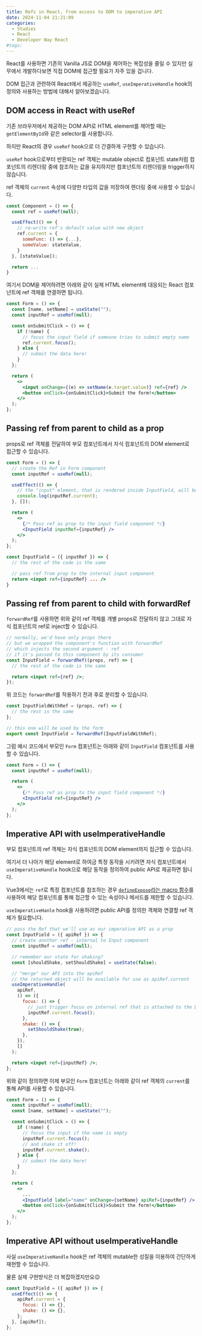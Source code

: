 ```yaml
---
title: Refs in React, from access to DOM to imperative API
date: 2024-11-04 21:21:09
categories:
  - Studies
  - React
  - Developer Way React
#tags:
---
```

React를 사용하면 기존의 Vanilla JS로 DOM을 제어하는 복잡성을 줄일 수 있지만 실무에서 개발하다보면 직접 DOM에 접근할 필요가 자주 있을 겁니다.

DOM 접근과 관련하여 React에서 제공하는 `useRef`, `useImperativeHandle` hook의 정의와 사용하는 방법에 대해서 알아보겠습니다.

## DOM access in React with useRef

기존 브라우저에서 제공하는 DOM API로 HTML element를 제어할 때는 `getElementById`와 같은 selector를 사용합니다.

하지만 React의 경우 `useRef` hook으로 더 간결하게 구현할 수 있습니다.

`useRef` hook으로부터 반환되는 ref 객체는 mutable object로 컴포넌트 state처럼 컴포넌트의 리렌더링 중에 참조하는 값을 유지하지만 컴포넌트의 리렌더링을 trigger하지 않습니다.

ref 객체의 `current` 속성에 다양한 타입의 값을 저장하여 렌더링 중에 사용할 수 있습니다.

```jsx
const Component = () => {
  const ref = useRef(null);

  useEffect(() => {
    // re-write ref's default value with new object
    ref.current = {
      someFunc: () => {...},
      someValue: stateValue,
    }
  }, [stateValue]);

  return ...
}
```

여기서 DOM을 제어하려면 아래와 같이 실제 HTML element에 대응되는 React 컴포넌트에 ref 객체를 연결하면 됩니다.

```jsx
const Form = () => {
  const [name, setName] = useState("");
  const inputRef = useRef(null);

  const onSubmitClick = () => {
    if (!name) {
      // focus the input field if someone tries to submit empty name
      ref.current.focus();
    } else {
      // submit the data here!
    }
  };

  return (
    <>
      <input onChange={(e) => setName(e.target.value)} ref={ref} />
      <button onClick={onSubmitClick}>Submit the form!</button>
    </>
  );
};
```

## Passing ref from parent to child as a prop

props로 ref 객체를 전달하여 부모 컴포넌트에서 자식 컴포넌트의 DOM element로 접근할 수 있습니다.

```jsx
const Form = () => {
  // create the Ref in Form component
  const inputRef = useRef(null);

  useEffect(() => {
    // the "input" element, that is rendered inside InputField, will be here
    console.log(inputRef.current);
  }, []);

  return (
    <>
      {/* Pass ref as prop to the input field component */}
      <InputField inputRef={inputRef} />
    </>
  );
};
```

```jsx
const InputField = ({ inputRef }) => {
  // the rest of the code is the same

  // pass ref from prop to the internal input component
  return <input ref={inputRef} ... />
}
```

## Passing ref from parent to child with forwardRef

`forwardRef`를 사용하면 위와 같이 ref 객체를 개별 props로 전달하지 않고 그대로 자식 컴포넌트의 ref로 inject할 수 있습니다.

```jsx
// normally, we'd have only props there
// but we wrapped the component's function with forwardRef
// which injects the second argument - ref
// if it's passed to this component by its consumer
const InputField = forwardRef((props, ref) => {
  // the rest of the code is the same

  return <input ref={ref} />;
});
```

위 코드는 `forwardRef`를 적용하기 전과 후로 분리할 수 있습니다.

```jsx
const InputFieldWithRef = (props, ref) => {
  // the rest is the same
};

// this one will be used by the form
export const InputField = forwardRef(InputFieldWithRef);
```

그럼 예시 코드에서 부모인 `Form` 컴포넌트는 아래와 같이 `InputField` 컴포넌트를 사용할 수 있습니다.

```jsx
const Form = () => {
  const inputRef = useRef(null);

  return (
    <>
      {/* Pass ref as prop to the input field component */}
      <InputField ref={inputRef} />
    </>
  );
};
```

## Imperative API with useImperativeHandle

부모 컴포넌트의 ref 객체는 자식 컴포넌트의 DOM element까지 접근할 수 있습니다.

여기서 더 나아가 해당 element로 하여금 특정 동작을 시키려면 자식 컴포넌트에서 `useImperativeHandle` hook으로 해당 동작을 정의하여 public API로 제공하면 됩니다.

Vue3에서는 `ref`로 특정 컴포넌트를 참조하는 경우 [`defineExpose`라는 macro 함수](https://vuejs.org/api/sfc-script-setup.html#defineexpose)를 사용하여 해당 컴포넌트를 통해 접근할 수 있는 속성이나 메서드를 제한할 수 있습니다.

`useImperativeHanle` hook을 사용하려면 public API를 정의한 객체와 연결할 ref 객체가 필요합니다.

```jsx
// pass the Ref that we'll use as our imperative API as a prop
const InputField = ({ apiRef }) => {
  // create another ref - internal to Input component
  const inputRef = useRef(null);

  // remember our state for shaking?
  const [shouldShake, setShouldShake] = useState(false);

  // "merge" our API into the apiRef
  // the returned object will be available for use as apiRef.current
  useImperativeHandle(
    apiRef,
    () => ({
      focus: () => {
        // just trigger focus on internal ref that is attached to the DOM object
        inputRef.current.focus();
      },
      shake: () => {
        setShouldShake(true);
      },
    }),
    []
  );

  return <input ref={inputRef} />;
};
```

위와 같이 정의하면 이제 부모인 `Form` 컴포넌트는 아래와 같이 ref 객체의 `current`를 통해 API를 사용할 수 있습니다.

```jsx
const Form = () => {
  const inputRef = useRef(null);
  const [name, setName] = useState("");

  const onSubmitClick = () => {
    if (!name) {
      // focus the input if the name is empty
      inputRef.current.focus();
      // and shake it off!
      inputRef.current.shake();
    } else {
      // submit the data here!
    }
  };

  return (
    <>
      ...
      <InputField label="name" onChange={setName} apiRef={inputRef} />
      <button onClick={onSubmitClick}>Submit the form!</button>
    </>
  );
};
```

## Imperative API without useImperativeHandle

사실 `useImperativeHandle` hook은 ref 객체의 mutable한 성질을 이용하여 간단하게 재현할 수 있습니다.

물론 실제 구현방식은 더 복잡하겠지만요😉

```jsx
const InputField = ({ apiRef }) => {
  useEffect(() => {
    apiRef.current = {
      focus: () => {},
      shake: () => {},
    };
  }, [apiRef]);
};
```

